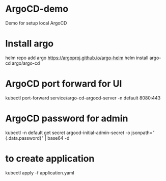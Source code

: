 # ArgoCD-demo
Demo for setup local ArgoCD

# Install argo
helm repo add argo https://argoproj.github.io/argo-helm
helm install argo-cd argo/argo-cd

# ArgoCD port forward for UI
kubectl port-forward service/argo-cd-argocd-server -n default 8080:443
# ArgoCD password for admin
kubectl -n default get secret argocd-initial-admin-secret -o jsonpath="{.data.password}" | base64 -d

# to create application 
kubectl apply -f application.yaml
